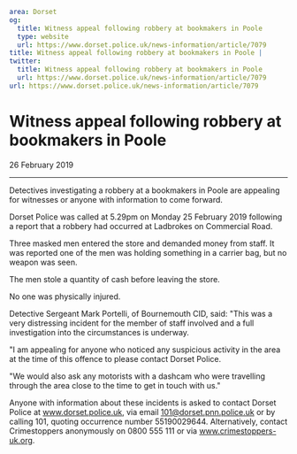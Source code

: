```yaml
area: Dorset
og:
  title: Witness appeal following robbery at bookmakers in Poole
  type: website
  url: https://www.dorset.police.uk/news-information/article/7079
title: Witness appeal following robbery at bookmakers in Poole |
twitter:
  title: Witness appeal following robbery at bookmakers in Poole
  url: https://www.dorset.police.uk/news-information/article/7079
url: https://www.dorset.police.uk/news-information/article/7079
```

# Witness appeal following robbery at bookmakers in Poole

26 February 2019

* * *

Detectives investigating a robbery at a bookmakers in Poole are appealing for witnesses or anyone with information to come forward.

Dorset Police was called at 5.29pm on Monday 25 February 2019 following a report that a robbery had occurred at Ladbrokes on Commercial Road.

Three masked men entered the store and demanded money from staff. It was reported one of the men was holding something in a carrier bag, but no weapon was seen.

The men stole a quantity of cash before leaving the store.

No one was physically injured.

Detective Sergeant Mark Portelli, of Bournemouth CID, said: "This was a very distressing incident for the member of staff involved and a full investigation into the circumstances is underway.

"I am appealing for anyone who noticed any suspicious activity in the area at the time of this offence to please contact Dorset Police.

"We would also ask any motorists with a dashcam who were travelling through the area close to the time to get in touch with us."

Anyone with information about these incidents is asked to contact Dorset Police at www.dorset.police.uk, via email 101@dorset.pnn.police.uk or by calling 101, quoting occurrence number 55190029644. Alternatively, contact Crimestoppers anonymously on 0800 555 111 or via www.crimestoppers-uk.org.
